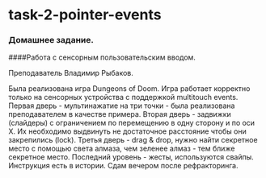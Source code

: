 # task-2-pointer-events
### Домашнее задание.
####Работа с сенсорным пользовательским вводом.

Преподаватель Владимир Рыбаков.  

Была реализована игра Dungeons of Doom.
Игра работает корректно только на сенсорных устройства с поддержкой multitouch events.
Первая дверь - мультинажатие на три точки - была реализована преподавателем в качестве примера.
Вторая дверь - задвижки (слайдеры) с ограничением по перемещению в одну сторону и по оси X. Их необходимо выдвинуть не достаточное расстояние чтобы они закрепились (lock).
Третья дверь - drag & drop, нужно найти секретное место с помощью света алмаза, чем зеленее алмаз - тем ближе секретное место.
Последний уровень - жесты, используются свайпы. Инструкция есть в истории.
Сдам вечером после рефракторинга.